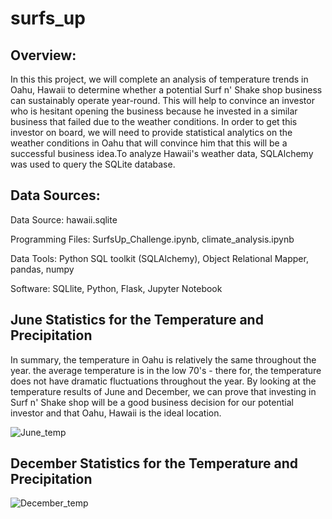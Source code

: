 # surfs_up
## Overview:
In this this project, we will complete an analysis of temperature trends in Oahu, Hawaii to determine whether a potential Surf n' Shake shop business can 
sustainably operate year-round. This will help to convince an investor who is hesitant opening the business because he invested in a similar business that
failed due to the weather conditions. In order to get this investor on board, we will need to provide statistical analytics on the weather conditions in Oahu
that will convince him that this will be a successful business idea.To analyze Hawaii's weather data, SQLAlchemy was used to query the SQLite database.

## Data Sources: 
Data Source: hawaii.sqlite

Programming Files: SurfsUp_Challenge.ipynb, climate_analysis.ipynb

Data Tools: Python SQL toolkit (SQLAlchemy), Object Relational Mapper, pandas, numpy

Software: SQLlite, Python, Flask, Jupyter Notebook


## June Statistics for the Temperature and Precipitation
In summary, the temperature in Oahu is relatively the same throughout the year. the average temperature is in the low 70's - there for, the temperature does not have dramatic fluctuations throughout the year.
By looking at the temperature results of June and December, we can prove that investing in Surf n' Shake shop will be a good business decision for our potential investor and that Oahu, Hawaii is the ideal location.

![June_temp](https://user-images.githubusercontent.com/101952961/172088742-bd3b1d8b-c224-475c-962f-cab845db219b.PNG)

## December Statistics for the Temperature and Precipitation

![December_temp](https://user-images.githubusercontent.com/101952961/172088815-54ff0db7-2842-4639-8a9c-8d5cdb33846b.PNG)

